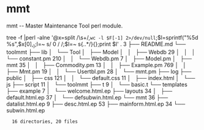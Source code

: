 # mmt

mmt -- Master Maintenance Tool perl module.

tree -f |perl -alne '@x=split /\s+/,`wc -l $F[-1] 2>/dev/null`;$l=sprintf("%5d %s",$x[0],$_);$l=~ s/ 0 /   /;$l=~ s{\..*/}{};print $l'
      .
    3 ├── README.md
      └── toolmmt
          ├── lib
          │   └── Tool
          │       ├── Model
          │       │   ├── Webdb
   29     │       │   │   └── constant.pm
  210     │       │   └── Webdb.pm
    7     │       ├── Model.pm
          │       ├── mmt
   35     │       │   ├── Commodity.pm
   13     │       │   ├── Example.pm
  769     │       │   ├── Mmt.pm
   19     │       │   └── Usertbl.pm
   28     │       └── mmt.pm
          ├── log
          ├── public
          │   ├── css
  121     │   │   └── default.css
   11     │   ├── index.html
          │   └── js
          ├── script
   11     │   └── toolmmt
          ├── t
    9     │   └── basic.t
          └── templates
              ├── example
    7         │   └── welcome.html.ep
              ├── layouts
   34         │   ├── default.html.ep
   37         │   └── defsubwin.html.ep
              └── mmt
   36             ├── datalist.html.ep
    9             ├── desc.html.ep
   53             ├── mainform.html.ep
   34             └── subwin.html.ep
      
      16 directories, 20 files

